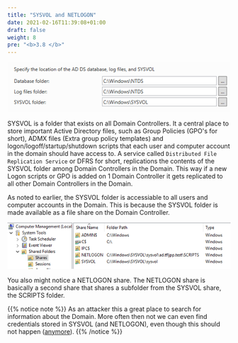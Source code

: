 ```yaml
---
title: "SYSVOL and NETLOGON"
date: 2021-02-16T11:39:08+01:00
draft: false
weight: 8
pre: "<b>3.8 </b>"
---
```


![](ntds.png)

SYSVOL is a folder that exists on all Domain Controllers. It a central place to store important Active Directory files, such as Group Policies (GPO's for short), ADMX files (Extra group policy templates) and logon/logoff/startup/shutdown scripts that each user and computer account in the domain should have access to. A service called `Distributed File Replication Service` or DFRS for short, replications the contents of the SYSVOL folder among Domain Controllers in the Domain. This way if a new Logon scripts or GPO is added on 1 Domain Controller it gets replicated to all other Domain Controllers in the Domain.

As noted to earlier, the SYSVOL folder is accessiable to all users and computer accounts in the Domain. This is because the SYSVOL folder is made available as a file share on the Domain Controller.

![](share.png)

You also might notice a NETLOGON share. The NETLOGON share is basically a second share that shares a subfolder from the SYSVOL share, the SCRIPTS folder.

{{% notice note %}}
As an attacker this a great place to search for information about the Domain. More often then not we can even find credentials stored in SYSVOL (and NETLOGON), even though this should not happen ([anymore](https://adsecurity.org/?p=2288)).
{{% /notice %}}
